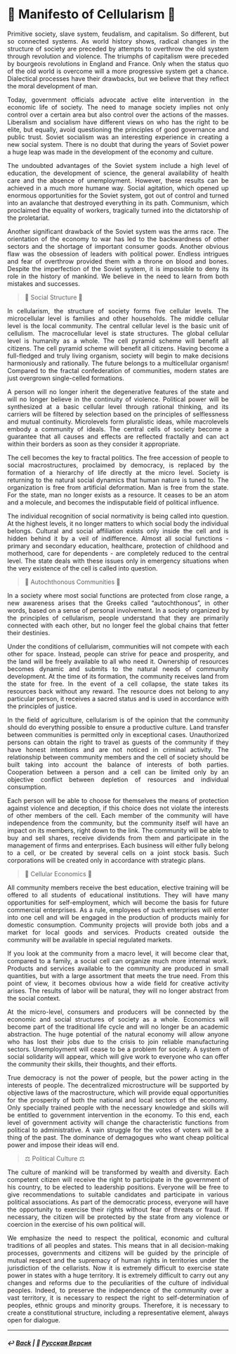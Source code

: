 # 🦠 Manifesto of Cellularism 🦠
<p align="justify">Primitive society, slave system, feudalism, and capitalism. So different, but so connected systems. As world history shows, radical changes in the structure of society are preceded by attempts to overthrow the old system through revolution and violence. The triumphs of capitalism were preceded by bourgeois revolutions in England and France. Only when the status quo of the old world is overcome will a more progressive system get a chance. Dialectical processes have their drawbacks, but we believe that they reflect the moral development of man.</p>

<p align="justify">Today, government officials advocate active elite intervention in the economic life of society. The need to manage society implies not only control over a certain area but also control over the actions of the masses. Liberalism and socialism have different views on who has the right to be elite, but equally, avoid questioning the principles of good governance and public trust. Soviet socialism was an interesting experience in creating a new social system. There is no doubt that during the years of Soviet power a huge leap was made in the development of the economy and culture.</p>

<p align="justify">The undoubted advantages of the Soviet system include a high level of education, the development of science, the general availability of health care and the absence of unemployment. However, these results can be achieved in a much more humane way. Social agitation, which opened up enormous opportunities for the Soviet system, got out of control and turned into an avalanche that destroyed everything in its path. Communism, which proclaimed the equality of workers, tragically turned into the dictatorship of the proletariat.</p>

<p align="justify">Another significant drawback of the Soviet system was the arms race. The orientation of the economy to war has led to the backwardness of other sectors and the shortage of important consumer goods. Another obvious flaw was the obsession of leaders with political power. Endless intrigues and fear of overthrow provided them with a throne on blood and bones. Despite the imperfection of the Soviet system, it is impossible to deny its role in the history of mankind. We believe in the need to learn from both mistakes and successes.</p>

> 👑 Social Structure 👑
<p align="justify">In cellularism, the structure of society forms five cellular levels. The microcellular level is families and other households. The middle cellular level is the local community. The central cellular level is the basic unit of cellulism. The macrocellular level is state structures. The global cellular level is humanity as a whole. The cell pyramid scheme will benefit all citizens. The cell pyramid scheme will benefit all citizens. Having become a full-fledged and truly living organism, society will begin to make decisions harmoniously and rationally. The future belongs to a multicellular organism! Compared to the fractal confederation of communities, modern states are just overgrown single-celled formations.</p>

<p align="justify">A person will no longer inherit the degenerative features of the state and will no longer believe in the continuity of violence. Political power will be synthesized at a basic cellular level through rational thinking, and its carriers will be filtered by selection based on the principles of selflessness and mutual continuity. Microlevels form pluralistic ideas, while macrolevels embody a community of ideals. The central cells of society become a guarantee that all causes and effects are reflected fractally and can act within their borders as soon as they consider it appropriate.</p>

<p align="justify">The cell becomes the key to fractal politics. The free accession of people to social macrostructures, proclaimed by democracy, is replaced by the formation of a hierarchy of life directly at the micro level. Society is returning to the natural social dynamics that human nature is tuned to. The organization is free from artificial deformation. Man is free from the state. For the state, man no longer exists as a resource. It ceases to be an atom and a molecule, and becomes the indisputable field of political influence.</p> 

<p align="justify">The individual recognition of social normativity is being called into question. At the highest levels, it no longer matters to which social body the individual belongs. Cultural and social affiliation exists only inside the cell and is hidden behind it by a veil of indifference. Almost all social functions - primary and secondary education, healthcare, protection of childhood and motherhood, care for dependents - are completely reduced to the central level. The state deals with these issues only in emergency situations when the very existence of the cell is called into question.</p>

> 🌾 Autochthonous Communities 🌾
<p align="justify">In a society where most social functions are protected from close range, a new awareness arises that the Greeks called “autochthonous”, in other words, based on a sense of personal involvement. In a society organized by the principles of cellularism, people understand that they are primarily connected with each other, but no longer feel the global chains that fetter their destinies.</p>

<p align="justify">Under the conditions of cellularism, communities will not compete with each other for space. Instead, people can strive for peace and prosperity, and the land will be freely available to all who need it. Ownership of resources becomes dynamic and submits to the natural needs of community development. At the time of its formation, the community receives land from the state for free. In the event of a cell collapse, the state takes its resources back without any reward. The resource does not belong to any particular person, it receives a sacred status and is used in accordance with the principles of justice.</p>

<p align="justify">In the field of agriculture, cellularism is of the opinion that the community should do everything possible to ensure a productive culture. Land transfer between communities is permitted only in exceptional cases. Unauthorized persons can obtain the right to travel as guests of the community if they have honest intentions and are not noticed in criminal activity. The relationship between community members and the cell of society should be built taking into account the balance of interests of both parties. Cooperation between a person and a cell can be limited only by an objective conflict between depletion of resources and individual consumption.</p>

<p align="justify">Each person will be able to choose for themselves the means of protection against violence and deception, if this choice does not violate the interests of other members of the cell. Each member of the community will have independence from the community, but the community itself will have an impact on its members, right down to the link. The community will be able to buy and sell shares, receive dividends from them and participate in the management of firms and enterprises. Each business will either fully belong to a cell, or be created by several cells on a joint stock basis. Such corporations will be created only in accordance with strategic plans.</p>

> 🏡 Cellular Economics 🏡

<p align="justify">All community members receive the best education, elective training will be offered to all students of educational institutions. They will have many opportunities for self-employment, which will become the basis for future commercial enterprises. As a rule, employees of such enterprises will enter into one cell and will be engaged in the production of products mainly for domestic consumption. Community projects will provide both jobs and a market for local goods and services. Products created outside the community will be available in special regulated markets.</p>

<p align="justify">If you look at the community from a macro level, it will become clear that, compared to a family, a social cell can organize much more internal work. Products and services available to the community are produced in small quantities, but with a large assortment that meets the true need. From this point of view, it becomes obvious how a wide field for creative activity arises. The results of labor will be natural, they will no longer abstract from the social context.</p>

<p align="justify">At the micro-level, consumers and producers will be connected by the economic and social structures of society as a whole. Economics will become part of the traditional life cycle and will no longer be an academic abstraction. The huge potential of the natural economy will allow anyone who has lost their jobs due to the crisis to join reliable manufacturing sectors. Unemployment will cease to be a problem for society. A system of social solidarity will appear, which will give work to everyone who can offer the community their skills, their thoughts, and their efforts.</p>

<p align="justify">True democracy is not the power of people, but the power acting in the interests of people. The decentralized microstructure will be supported by objective laws of the macrostructure, which will provide equal opportunities for the prosperity of both the national and local sectors of the economy. Only specially trained people with the necessary knowledge and skills will be entitled to government intervention in the economy. To this end, each level of government activity will change the characteristic functions from political to administrative. A vain struggle for the votes of voters will be a thing of the past. The dominance of demagogues who want cheap political power and impose their ideas will end.</p>

> ⚖️ Political Culture ⚖️

<p align="justify">The culture of mankind will be transformed by wealth and diversity. Each competent citizen will receive the right to participate in the government of his country, to be elected to leadership positions. Everyone will be free to give recommendations to suitable candidates and participate in various political associations. As part of the democratic process, everyone will have the opportunity to exercise their rights without fear of threats or fraud. If necessary, the citizen will be protected by the state from any violence or coercion in the exercise of his own political will.</p>

<p align="justify">We emphasize the need to respect the political, economic and cultural traditions of all peoples and states. This means that in all decision-making processes, governments and citizens will be guided by the principle of mutual respect and the supremacy of human rights in territories under the jurisdiction of the cellarists. Now it is extremely difficult to exercise state power in states with a huge territory. It is extremely difficult to carry out any changes and reforms due to the peculiarities of the culture of individual peoples. Indeed, to preserve the independence of the community over a vast territory, it is necessary to respect the right to self-determination of peoples, ethnic groups and minority groups. Therefore, it is necessary to create a constitutional structure, including a representative element, always open for dialogue.</p> 

***

##### ↩️ [Back](index.md) | 🌻 [Русская Версия](cellularism-2.md)
